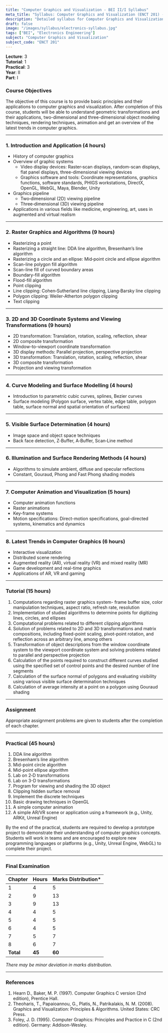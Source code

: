 ```yaml
---
title: "Computer Graphics and Visualization - BEI II/I Syllabus"
meta_title: "Syllabus: Computer Graphics and Visualization (ENCT 201) - BEI Year 2 Part 1 | IOE Notes"
description: "Detailed syllabus for Computer Graphics and Visualization (ENCT 201), a second year, first part subject in the IOE BEI program."
draft: false
image: "/images/syllabus/electronics-syllabus.jpg"
tags: ["BEI", "Electronics Engineering"]
subject: "Computer Graphics and Visualization"
subject_code: "ENCT 201"
---
```


**Lecture**: 3  
**Tutorial**: 1  
**Practical**: 3  
**Year**: II  
**Part**: I  

### Course Objectives
The objective of this course is to provide basic principles and their applications to computer graphics and visualization. After completion of this course, students will be able to understand geometric transformations and their applications, two-dimensional and three-dimensional object modeling techniques, rendering techniques, animation and get an overview of the latest trends in computer graphics.

---

### 1. Introduction and Application (4 hours)
- History of computer graphics
- Overview of graphic systems
  - Video display devices: Raster‐scan displays, random-scan displays, flat panel displays, three-dimensional viewing devices
  - Graphics software and tools: Coordinate representations, graphics functions, software standards, PHIGS workstations, DirectX, OpenGL, WebGL, Maya, Blender, Unity
- Graphics pipeline
  - Two‐dimensional (2D) viewing pipeline
  - Three‐dimensional (3D) viewing pipeline
- Applications in various fields like medicine, engineering, art, uses in augmented and virtual realism

---

### 2. Raster Graphics and Algorithms (9 hours)
- Rasterizing a point
- Rasterizing a straight line: DDA line algorithm, Bresenham’s line algorithm
- Rasterizing a circle and an ellipse: Mid‐point circle and ellipse algorithm
- Scan-line polygon fill algorithm
- Scan-line fill of curved boundary areas
- Boundary-fill algorithm
- Flood-fill algorithm
- Point clipping
- Line clipping: Cohen‐Sutherland line clipping, Liang‐Barsky line clipping
- Polygon clipping: Weiler-Atherton polygon clipping
- Text clipping

---

### 3. 2D and 3D Coordinate Systems and Viewing Transformations (9 hours)
- 2D transformation: Translation, rotation, scaling, reflection, shear
- 2D composite transformation
- Window-to-viewport coordinate transformation
- 3D display methods: Parallel projection, perspective projection
- 3D transformation: Translation, rotation, scaling, reflection, shear
- 3D composite transformation
- Projection and viewing transformation

---

### 4. Curve Modeling and Surface Modelling (4 hours)
- Introduction to parametric cubic curves, splines, Bezier curves
- Surface modeling (Polygon surface, vertex table, edge table, polygon table, surface normal and spatial orientation of surfaces)

---

### 5. Visible Surface Determination (4 hours)
- Image space and object space techniques
- Back face detection, Z‐Buffer, A‐Buffer, Scan‐Line method

---

### 6. Illumination and Surface Rendering Methods (4 hours)
- Algorithms to simulate ambient, diffuse and specular reflections
- Constant, Gouraud, Phong and Fast Phong shading models

---

### 7. Computer Animation and Visualization (5 hours)
- Computer animation functions
- Raster animations
- Key-frame systems
- Motion specifications: Direct-motion specifications, goal-directed systems, kinematics and dynamics

---

### 8. Latest Trends in Computer Graphics (6 hours)
- Interactive visualization
- Distributed scene rendering
- Augmented reality (AR), virtual reality (VR) and mixed reality (MR)
- Game development and real-time graphics
- Applications of AR, VR and gaming

---

### Tutorial (15 hours)
1. Computations regarding raster graphics system- frame buffer size, color manipulation techniques, aspect ratio, refresh rate, resolution
2. Implementation of studied algorithms to determine points for digitizing lines, circles, and ellipses
3. Computational problems related to different clipping algorithms
4. Solution of problems related to 2D and 3D transformations and matrix compositions, including fixed-point scaling, pivot-point rotation, and reflection across an arbitrary line, among others
5. Transformation of object descriptions from the window coordinate system to the viewport coordinate system and solving problems related to parallel and perspective projection
6. Calculation of the points required to construct different curves studied using the specified set of control points and the desired number of line segments
7. Calculation of the surface normal of polygons and evaluating visibility using various visible surface determination techniques
8. Calculation of average intensity at a point on a polygon using Gouraud shading

---

### Assignment
Appropriate assignment problems are given to students after the completion of each chapter.

---

### Practical (45 hours)
1. DDA line algorithm
2. Bresenham’s line algorithm
3. Mid-point circle algorithm
4. Mid-point ellipse algorithm
5. Lab on 2‐D transformations
6. Lab on 3-D transformations
7. Program for viewing and shading the 3D object
8. Clipping hidden surface removal
9. Implement the discrete techniques
10. Basic drawing techniques in OpenGL
11. A simple computer animation
12. A simple AR/VR scene or application using a framework (e.g., Unity, ARKit, Unreal Engine)

By the end of the practical, students are required to develop a prototype project to demonstrate their understanding of computer graphics concepts. Students will work in teams and are encouraged to explore new programming languages or platforms (e.g., Unity, Unreal Engine, WebGL) to complete their project.

---

### Final Examination
| Chapter | Hours | Marks Distribution* |
|---------|-------|---------------------|
| 1       | 4     | 5                   |
| 2       | 9     | 13                  |
| 3       | 9     | 13                  |
| 4       | 4     | 5                   |
| 5       | 4     | 5                   |
| 6       | 4     | 5                   |
| 7       | 5     | 7                   |
| 8       | 6     | 7                   |
| **Total** | **45** | **60**             |

*There may be minor deviation in marks distribution.*

---

### References
1. Hearn D., Baker, M. P. (1997). Computer Graphics C version (2nd edition), Prentice Hall.
2. Theoharis, T., Papaioannou, G., Platis, N., Patrikalakis, N. M. (2008). Graphics and Visualization: Principles & Algorithms. United States: CRC Press.
3. Foley, J. D. (1995). Computer Graphics: Principles and Practice in C (2nd edition). Germany: Addison-Wesley.
